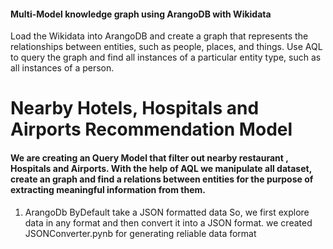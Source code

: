 #### Multi-Model knowledge graph using ArangoDB with Wikidata

Load the Wikidata into ArangoDB and create a graph that represents the relationships between entities, such as people, places, and things. Use AQL to query the graph and find all instances of a particular entity type, such as all instances of a person.





# Nearby Hotels, Hospitals and Airports Recommendation Model

#### We are creating an Query Model that filter out nearby restaurant , Hospitals and Airports. With the help of AQL we manipulate all dataset, create an graph and find a relations between entities for the purpose of  extracting  meaningful information from them.

1. ArangoDb ByDefault take a JSON formatted data So, we first explore data in any format and then convert it into a JSON format. we created JSONConverter.pynb for generating reliable data format
